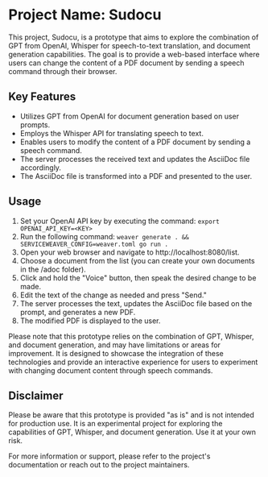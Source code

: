 # Project Name: Sudocu

This project, Sudocu, is a prototype that aims to explore the combination of GPT from OpenAI, Whisper for speech-to-text translation, and document generation capabilities. The goal is to provide a web-based interface where users can change the content of a PDF document by sending a speech command through their browser.

## Key Features

- Utilizes GPT from OpenAI for document generation based on user prompts.
- Employs the Whisper API for translating speech to text.
- Enables users to modify the content of a PDF document by sending a speech command.
- The server processes the received text and updates the AsciiDoc file accordingly.
- The AsciiDoc file is transformed into a PDF and presented to the user.

## Usage

1. Set your OpenAI API key by executing the command: `export OPENAI_API_KEY=<KEY>`
2. Run the following command: `weaver generate . && SERVICEWEAVER_CONFIG=weaver.toml go run .`
3. Open your web browser and navigate to http://localhost:8080/list.
4. Choose a document from the list (you can create your own documents in the /adoc folder).
5. Click and hold the "Voice" button, then speak the desired change to be made.
6. Edit the text of the change as needed and press "Send."
7. The server processes the text, updates the AsciiDoc file based on the prompt, and generates a new PDF.
8. The modified PDF is displayed to the user.

Please note that this prototype relies on the combination of GPT, Whisper, and document generation, and may have limitations or areas for improvement. It is designed to showcase the integration of these technologies and provide an interactive experience for users to experiment with changing document content through speech commands.

## Disclaimer

Please be aware that this prototype is provided "as is" and is not intended for production use. It is an experimental project for exploring the capabilities of GPT, Whisper, and document generation. Use it at your own risk.

For more information or support, please refer to the project's documentation or reach out to the project maintainers.